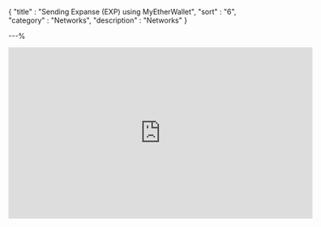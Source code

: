{
"title"       : "Sending Expanse (EXP) using MyEtherWallet",
"sort"        : "6",
"category"    : "Networks",
"description" : "Networks"
}

---%




<div class="video__wrapper">
<iframe width="600" height="338" src="https://www.youtube.com/embed/2GDhVFTObq0" frameborder="0" allowfullscreen></iframe>
</div>
